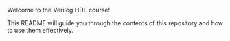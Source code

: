 Welcome to the Verilog HDL course!

This README will guide you through the contents of this repository and how to use them effectively.
